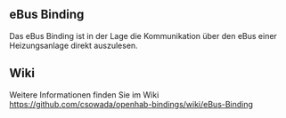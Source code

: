 ## eBus Binding
Das eBus Binding ist in der Lage die Kommunikation über den eBus einer Heizungsanlage direkt auszulesen.

## Wiki
Weitere Informationen finden Sie im Wiki https://github.com/csowada/openhab-bindings/wiki/eBus-Binding
